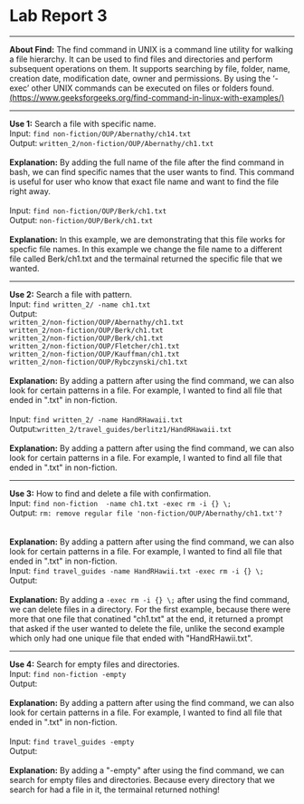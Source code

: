 # Lab Report 3

---

**About Find:** The find command in UNIX is a command line utility for walking a file hierarchy. It can be used to find files and directories and perform subsequent operations on them. It supports searching by file, folder, name, creation date, modification date, owner and permissions. By using the ‘-exec’ other UNIX commands can be executed on files or folders found. [(https://www.geeksforgeeks.org/find-command-in-linux-with-examples/)](https://www.geeksforgeeks.org/find-command-in-linux-with-examples/)

---

**Use 1:** Search a file with specific name.
<br>
Input: ```find non-fiction/OUP/Abernathy/ch14.txt```
<br>
Output: ```written_2/non-fiction/OUP/Abernathy/ch1.txt```
<br>
<br>**Explanation:** By adding the full name of the file after the find command in bash, we can find specific names that the user wants to find. This command is useful for user who know that exact file name and want to find the file right away.
<br>
<br>
Input: ```find non-fiction/OUP/Berk/ch1.txt```
<br>
Output: ```non-fiction/OUP/Berk/ch1.txt```
<br>
<br>**Explanation:** In this example, we are demonstrating that this file works for specfic file names. In this example we change the file name to a different file called Berk/ch1.txt and the termainal returned the specific file that we wanted. 

---

**Use 2:** Search a file with pattern.
<br>
Input: ```find written_2/ -name ch1.txt```
<br>
Output:
<br>```written_2/non-fiction/OUP/Abernathy/ch1.txt```
<br>```written_2/non-fiction/OUP/Berk/ch1.txt```
<br>```written_2/non-fiction/OUP/Berk/ch1.txt```
<br>```written_2/non-fiction/OUP/Fletcher/ch1.txt```
<br>```written_2/non-fiction/OUP/Kauffman/ch1.txt```
<br>```written_2/non-fiction/OUP/Rybczynski/ch1.txt```
<br>
<br>**Explanation:** By adding a pattern after using the find command, we can also look for certain patterns in a file. For example, I wanted to find all file that ended in ".txt" in non-fiction.
<br>
<br>
Input: ```find written_2/ -name HandRHawaii.txt```
<br>
Output:```written_2/travel_guides/berlitz1/HandRHawaii.txt```
<br>
<br>**Explanation:** By adding a pattern after using the find command, we can also look for certain patterns in a file. For example, I wanted to find all file that ended in ".txt" in non-fiction.

---

**Use 3:** How to find and delete a file with confirmation.
<br>
Input: ```find non-fiction  -name ch1.txt -exec rm -i {} \;```
<br>
Output: ```rm: remove regular file 'non-fiction/OUP/Abernathy/ch1.txt'?```
<br>
<br>
<br>**Explanation:** By adding a pattern after using the find command, we can also look for certain patterns in a file. For example, I wanted to find all file that ended in ".txt" in non-fiction.
<br>
Input: ```find travel_guides -name HandRHawii.txt -exec rm -i {} \;```
<br>
Output: ``` ```
<br>
<br>**Explanation:** By adding a ```-exec rm -i {} \;``` after using the find command, we can delete files in a directory. For the first example, because there were more that one file that conatined "ch1.txt" at the end, it returned a prompt that asked if the user wanted to delete the file, unlike the second example which only had one unique file that ended with "HandRHawii.txt". 

---

**Use 4:** Search for empty files and directories.
<br>
Input: ```find non-fiction -empty```
<br>
Output: ``` ```
<br>
<br>**Explanation:** By adding a pattern after using the find command, we can also look for certain patterns in a file. For example, I wanted to find all file that ended in ".txt" in non-fiction.
<br>
<br>
Input: ```find travel_guides -empty```
<br>
Output: ``` ```
<br>
<br>**Explanation:** By adding a "-empty" after using the find command, we can search for empty files and directories. Because every directory that we search for had a file in it, the termainal returned nothing!
